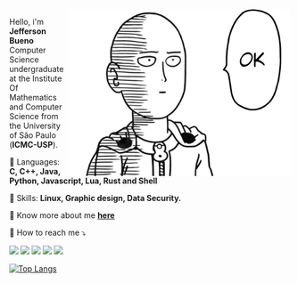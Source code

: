 <img src="img/saitama.png" heigth="400px" width="400px" align="right" alt="Saitama OK">

<p align="left">
  Hello, i'm <strong>Jefferson Bueno</strong><br>
  Computer Science undergraduate at the Institute Of Mathematics and Computer Science from the University of São Paulo (<strong>ICMC-USP</strong>).<br>
</p>
<p align="left">
  🦄 Languages: <strong>C, C++, Java, Python, Javascript, Lua, Rust and Shell</strong>
</p>

<p align="left">
  💼 Skills: <strong>Linux, Graphic design, Data Security.</strong>
</p>

<p align="left">
  👤 Know more about me <strong><a href="https://voidshin.github.io/" alt="Website">here</a></strong>
</p>

<p align="left">
  💌 How to reach me ⤵️
</p>

<p align="left">
  <a href="mailto:jeffmbueno@duck.com" alt="Gmail">
  <img src="https://img.shields.io/badge/-Gmail-FF0000?style=flat-square&labelColor=FF0000&logo=gmail&logoColor=white&link=mailto:jeffmbueno@gmail.com" /></a>

  <a href="https://wa.me/+5516999759292" alt="WhatsApp">
  <img src="https://img.shields.io/badge/-WhatsApp-25d366?style=flat-square&labelColor=25d366&logo=whatsapp&logoColor=white&link=https://wa.me/+5516999759292"/></a>

  <a href="https://www.facebook.com/JeffMBueno/" alt="Facebook">
  <img src="https://img.shields.io/badge/-Facebook-3b5998?style=flat-square&labelColor=3b5998&logo=facebook&logoColor=white&link=https://www.facebook.com/JeffMBueno/"/></a>

  <a href="https://www.instagram.com/jeffbuenx/" alt="Instagram">
  <img src="https://img.shields.io/badge/-Instagram-DF0174?style=flat-square&labelColor=DF0174&logo=instagram&logoColor=white&link=https://www.instagram.com/jeffbuenx/"/></a>
  
  <a href="https://twitter.com/jeffbuenx" alt="Twitter">
  <img src="https://img.shields.io/badge/-Twitter-1DA1F2?style=flat-square&logo=twitter&logoColor=white&link=https://twitter.com/jeffbuenx"/></a>
</p>  


[![Top Langs](https://github-readme-stats.vercel.app/api/top-langs/?username=voidshin&layout=compact)](https://github.com/anuraghazra/github-readme-stats)
